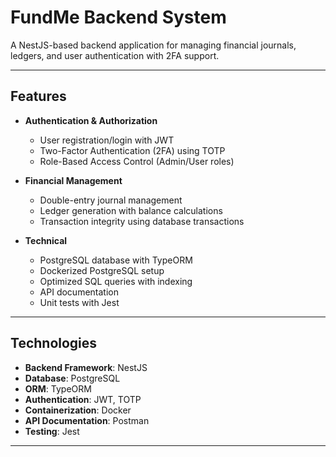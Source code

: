 # FundMe Backend System

A NestJS-based backend application for managing financial journals, ledgers, and user authentication with 2FA support.

---

## Features

- **Authentication & Authorization**
  - User registration/login with JWT
  - Two-Factor Authentication (2FA) using TOTP
  - Role-Based Access Control (Admin/User roles)
  
- **Financial Management**
  - Double-entry journal management
  - Ledger generation with balance calculations
  - Transaction integrity using database transactions

- **Technical**
  - PostgreSQL database with TypeORM
  - Dockerized PostgreSQL setup
  - Optimized SQL queries with indexing
  - API documentation
  - Unit tests with Jest

---

## Technologies

- **Backend Framework**: NestJS
- **Database**: PostgreSQL
- **ORM**: TypeORM
- **Authentication**: JWT, TOTP
- **Containerization**: Docker
- **API Documentation**: Postman
- **Testing**: Jest

---
